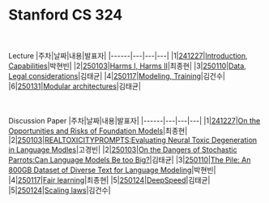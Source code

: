 Stanford CS 324
============================
<br><br>
Lecture
|주차|날짜|내용|발표자|
|------|---|---|---|
|1|[241227](https://github.com/ssu-humane/Study/blob/main/25%EB%85%84%20%EB%8F%99%EA%B3%84%20%EC%96%B8%EC%96%B4%EB%AA%A8%EB%8D%B8%20%EC%9E%85%EB%AC%B8/Lecture/20241227_CS%20324%20chapter1%2C2_%EB%B0%95%ED%98%84%EB%B9%88.pptx.pdf)|[Introduction, Capabilities](https://stanford-cs324.github.io/winter2022/lectures/introduction/)|박현빈|
|2|[250103](https://github.com/ssu-humane/Study/blob/main/25%EB%85%84%20%EB%8F%99%EA%B3%84%20%EC%96%B8%EC%96%B4%EB%AA%A8%EB%8D%B8%20%EC%9E%85%EB%AC%B8/Lecture/20250103_CS324%20Chapter%203%2C%204_%EC%B5%9C%EC%A2%85%ED%98%84.pptx.pdf)|[Harms I, Harms II](https://stanford-cs324.github.io/winter2022/lectures/harms-1/)|최종현|
|3|[250110](https://github.com/ssu-humane/Study/blob/main/25%EB%85%84%20%EB%8F%99%EA%B3%84%20%EC%96%B8%EC%96%B4%EB%AA%A8%EB%8D%B8%20%EC%9E%85%EB%AC%B8/Lecture/20250110_CS324_Data%2C%20Legal%20Considerations_%EA%B9%80%ED%83%9C%EA%B7%A0.pdf)|[Data, Legal considerations](https://stanford-cs324.github.io/winter2022/lectures/data/)|김태균|
|4|[250117](https://github.com/ssu-humane/Study/blob/main/25%EB%85%84%20%EB%8F%99%EA%B3%84%20%EC%96%B8%EC%96%B4%EB%AA%A8%EB%8D%B8%20%EC%9E%85%EB%AC%B8/Lecture/20250117_CS324_Modeling_Training_%EA%B9%80%EA%B1%B4%EC%88%98.pdf)|[Modeling, Training](https://stanford-cs324.github.io/winter2022/lectures/modeling/)|김건수|
|6|[250131](https://github.com/ssu-humane/Study/blob/main/25%EB%85%84%20%EB%8F%99%EA%B3%84%20%EC%96%B8%EC%96%B4%EB%AA%A8%EB%8D%B8%20%EC%9E%85%EB%AC%B8/Lecture/20250131_CS324_Modular%20architectures_%EA%B9%80%ED%83%9C%EA%B7%A0.pdf)|[Modular architectures](https://stanford-cs324.github.io/winter2022/lectures/selective-architectures/)|김태균|
<br>

<br><br>
Discussion Paper
|주차|날짜|내용|발표자|
|------|---|---|---|
|1|[241227](https://github.com/ssu-humane/Study/blob/main/25%EB%85%84%20%EB%8F%99%EA%B3%84%20%EC%96%B8%EC%96%B4%EB%AA%A8%EB%8D%B8%20%EC%9E%85%EB%AC%B8/Discussion%20paper/20241227%20On%20the%20Opportunities%20and%20Risks%20of%20Foundation%20Models_%EC%B5%9C%EC%A2%85%ED%98%84.pdf)|[On the Opportunities and Risks of Foundation Models](https://arxiv.org/pdf/2108.07258)|최종현|
|2|[250103](https://github.com/ssu-humane/Study/blob/main/25%EB%85%84%20%EB%8F%99%EA%B3%84%20%EC%96%B8%EC%96%B4%EB%AA%A8%EB%8D%B8%20%EC%9E%85%EB%AC%B8/Discussion%20paper/20250103_REALTOXICITYPROMPTS_Evaluating%20Neural%20Toxic%20Degeneration%20in%20Language%20Models_%EA%B3%A0%EA%B2%BD%EB%B9%88.pptx.pdf)|[REALTOXICITYPROMPTS:Evaluating Neural Toxic Degeneration in Language Modles](https://arxiv.org/pdf/2009.11462)|고경빈|
|2|[250103](https://github.com/ssu-humane/Study/blob/main/25%EB%85%84%20%EB%8F%99%EA%B3%84%20%EC%96%B8%EC%96%B4%EB%AA%A8%EB%8D%B8%20%EC%9E%85%EB%AC%B8/Discussion%20paper/20250103%20On%20the%20Dangers%20of%20Stochastic%20Parrots%20-%20Can%20Language%20Models%20Be%20Too%20Big_%EA%B9%80%ED%83%9C%EA%B7%A0.pdf)|[On the Dangers of Stochastic Parrots:Can Language Models Be too Big?](https://dl.acm.org/doi/pdf/10.1145/3442188.3445922)|김태균|
|3|[250110](https://github.com/ssu-humane/Study/blob/main/25%EB%85%84%20%EB%8F%99%EA%B3%84%20%EC%96%B8%EC%96%B4%EB%AA%A8%EB%8D%B8%20%EC%9E%85%EB%AC%B8/Discussion%20paper/20250110_CS324_The%20Pile%20An%20800GB%20Dataset%20of%20Diverse%20Text%20for%20Language%20Modeling_%EB%B0%95%ED%98%84%EB%B9%88.pdf)|[The Pile: An 800GB Dataset of Diverse Text for Language Modeling](https://arxiv.org/pdf/2101.00027)|박현빈|
|4|[250117](https://github.com/ssu-humane/Study/blob/main/25%EB%85%84%20%EB%8F%99%EA%B3%84%20%EC%96%B8%EC%96%B4%EB%AA%A8%EB%8D%B8%20%EC%9E%85%EB%AC%B8/Discussion%20paper/20250110_Fair%20Learning_%EC%B5%9C%EC%A2%85%ED%98%84.pdf)|[Fair learning](https://texaslawreview.org/fair-learning/)|최종현|
|5|[250124](https://github.com/ssu-humane/Study/blob/main/25%EB%85%84%20%EB%8F%99%EA%B3%84%20%EC%96%B8%EC%96%B4%EB%AA%A8%EB%8D%B8%20%EC%9E%85%EB%AC%B8/Discussion%20paper/250124_DeepSpeed_Extreme-scale%20model%20training%20for%20everyone_%EA%B9%80%ED%83%9C%EA%B7%A0.pdf)|[DeepSpeed](https://www.microsoft.com/en-us/research/blog/deepspeed-extreme-scale-model-training-for-everyone/)|김태균|
|5|[250124](https://github.com/ssu-humane/Study/blob/main/25%EB%85%84%20%EB%8F%99%EA%B3%84%20%EC%96%B8%EC%96%B4%EB%AA%A8%EB%8D%B8%20%EC%9E%85%EB%AC%B8/Discussion%20paper/20250124_Scaling_Laws_for_Neural_Language_model_%EA%B9%80%EA%B1%B4%EC%88%98.pdf)|[Scaling laws](https://arxiv.org/pdf/2001.08361)|김건수|
<br>

